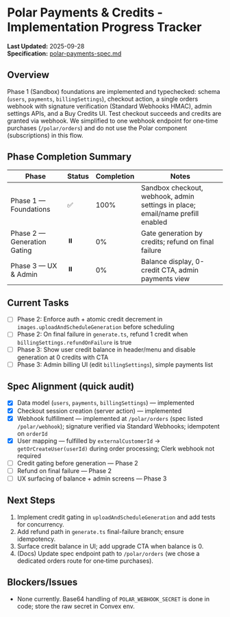 # Polar Payments & Credits - Implementation Progress Tracker

**Last Updated:** 2025-09-28  
**Specification:** [polar-payments-spec.md](./polar-payments-spec.md)

## Overview

Phase 1 (Sandbox) foundations are implemented and typechecked: schema (`users`, `payments`, `billingSettings`), checkout action, a single orders webhook with signature verification (Standard Webhooks HMAC), admin settings APIs, and a Buy Credits UI. Test checkout succeeds and credits are granted via webhook. We simplified to one webhook endpoint for one‑time purchases (`/polar/orders`) and do not use the Polar component (subscriptions) in this flow.

## Phase Completion Summary

| Phase                       | Status | Completion | Notes                                                                          |
| --------------------------- | ------ | ---------- | ------------------------------------------------------------------------------ |
| Phase 1 — Foundations       | ✅     | 100%       | Sandbox checkout, webhook, admin settings in place; email/name prefill enabled |
| Phase 2 — Generation Gating | ⏸️     | 0%         | Gate generation by credits; refund on final failure                            |
| Phase 3 — UX & Admin        | ⏸️     | 0%         | Balance display, 0-credit CTA, admin payments view                             |

## Current Tasks

- [ ] Phase 2: Enforce auth + atomic credit decrement in `images.uploadAndScheduleGeneration` before scheduling
- [ ] Phase 2: On final failure in `generate.ts`, refund 1 credit when `billingSettings.refundOnFailure` is true
- [ ] Phase 3: Show user credit balance in header/menu and disable generation at 0 credits with CTA
- [ ] Phase 3: Admin billing UI (edit `billingSettings`), simple payments list

## Spec Alignment (quick audit)

- [x] Data model (`users`, `payments`, `billingSettings`) — implemented
- [x] Checkout session creation (server action) — implemented
- [x] Webhook fulfillment — implemented at `/polar/orders` (spec listed `/polar/webhook`); signature verified via Standard Webhooks; idempotent on `orderId`
- [x] User mapping — fulfilled by `externalCustomerId` → `getOrCreateUser(userId)` during order processing; Clerk webhook not required
- [ ] Credit gating before generation — Phase 2
- [ ] Refund on final failure — Phase 2
- [ ] UX surfacing of balance + admin screens — Phase 3

## Next Steps

1. Implement credit gating in `uploadAndScheduleGeneration` and add tests for concurrency.
2. Add refund path in `generate.ts` final-failure branch; ensure idempotency.
3. Surface credit balance in UI; add upgrade CTA when balance is 0.
4. (Docs) Update spec endpoint path to `/polar/orders` (we chose a dedicated orders route for one‑time purchases).

## Blockers/Issues

- None currently. Base64 handling of `POLAR_WEBHOOK_SECRET` is done in code; store the raw secret in Convex env.
